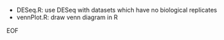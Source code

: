 
- DESeq.R: use DESeq with datasets which have no biological replicates
- vennPlot.R: draw venn diagram in R

EOF

